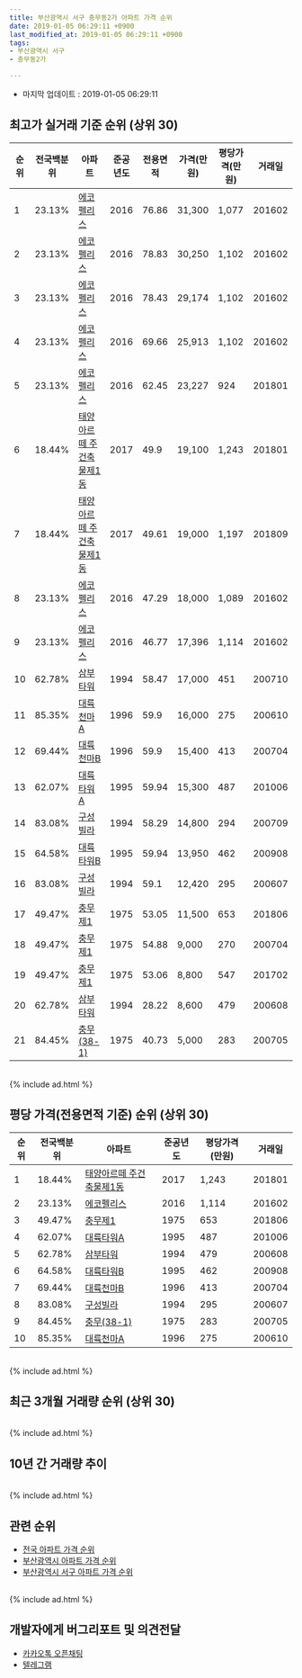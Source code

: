 ```yaml
---
title: 부산광역시 서구 충무동2가 아파트 가격 순위
date: 2019-01-05 06:29:11 +0900
last_modified_at: 2019-01-05 06:29:11 +0900
tags:
- 부산광역시 서구
- 충무동2가

---
```


* 마지막 업데이트 : 2019-01-05 06:29:11

## 최고가 실거래 기준 순위 (상위 30)


|순위|전국백분위|아파트|준공년도|전용면적|가격(만원)|평당가격(만원)|거래일|
|---|---|---|---|---|---|---|---|
|1|23.13%|[에코펠리스](https://search.naver.com/search.naver?query=%EB%B6%80%EC%82%B0%EA%B4%91%EC%97%AD%EC%8B%9C+%EC%84%9C%EA%B5%AC+%EC%B6%A9%EB%AC%B4%EB%8F%992%EA%B0%80+%EC%97%90%EC%BD%94%ED%8E%A0%EB%A6%AC%EC%8A%A4)|2016|76.86|31,300|1,077|201602|
|2|23.13%|[에코펠리스](https://search.naver.com/search.naver?query=%EB%B6%80%EC%82%B0%EA%B4%91%EC%97%AD%EC%8B%9C+%EC%84%9C%EA%B5%AC+%EC%B6%A9%EB%AC%B4%EB%8F%992%EA%B0%80+%EC%97%90%EC%BD%94%ED%8E%A0%EB%A6%AC%EC%8A%A4)|2016|78.83|30,250|1,102|201602|
|3|23.13%|[에코펠리스](https://search.naver.com/search.naver?query=%EB%B6%80%EC%82%B0%EA%B4%91%EC%97%AD%EC%8B%9C+%EC%84%9C%EA%B5%AC+%EC%B6%A9%EB%AC%B4%EB%8F%992%EA%B0%80+%EC%97%90%EC%BD%94%ED%8E%A0%EB%A6%AC%EC%8A%A4)|2016|78.43|29,174|1,102|201602|
|4|23.13%|[에코펠리스](https://search.naver.com/search.naver?query=%EB%B6%80%EC%82%B0%EA%B4%91%EC%97%AD%EC%8B%9C+%EC%84%9C%EA%B5%AC+%EC%B6%A9%EB%AC%B4%EB%8F%992%EA%B0%80+%EC%97%90%EC%BD%94%ED%8E%A0%EB%A6%AC%EC%8A%A4)|2016|69.66|25,913|1,102|201602|
|5|23.13%|[에코펠리스](https://search.naver.com/search.naver?query=%EB%B6%80%EC%82%B0%EA%B4%91%EC%97%AD%EC%8B%9C+%EC%84%9C%EA%B5%AC+%EC%B6%A9%EB%AC%B4%EB%8F%992%EA%B0%80+%EC%97%90%EC%BD%94%ED%8E%A0%EB%A6%AC%EC%8A%A4)|2016|62.45|23,227|924|201801|
|6|18.44%|[태양아르떼 주건축물제1동](https://search.naver.com/search.naver?query=%EB%B6%80%EC%82%B0%EA%B4%91%EC%97%AD%EC%8B%9C+%EC%84%9C%EA%B5%AC+%EC%B6%A9%EB%AC%B4%EB%8F%992%EA%B0%80+%ED%83%9C%EC%96%91%EC%95%84%EB%A5%B4%EB%96%BC+%EC%A3%BC%EA%B1%B4%EC%B6%95%EB%AC%BC%EC%A0%9C1%EB%8F%99)|2017|49.9|19,100|1,243|201801|
|7|18.44%|[태양아르떼 주건축물제1동](https://search.naver.com/search.naver?query=%EB%B6%80%EC%82%B0%EA%B4%91%EC%97%AD%EC%8B%9C+%EC%84%9C%EA%B5%AC+%EC%B6%A9%EB%AC%B4%EB%8F%992%EA%B0%80+%ED%83%9C%EC%96%91%EC%95%84%EB%A5%B4%EB%96%BC+%EC%A3%BC%EA%B1%B4%EC%B6%95%EB%AC%BC%EC%A0%9C1%EB%8F%99)|2017|49.61|19,000|1,197|201809|
|8|23.13%|[에코펠리스](https://search.naver.com/search.naver?query=%EB%B6%80%EC%82%B0%EA%B4%91%EC%97%AD%EC%8B%9C+%EC%84%9C%EA%B5%AC+%EC%B6%A9%EB%AC%B4%EB%8F%992%EA%B0%80+%EC%97%90%EC%BD%94%ED%8E%A0%EB%A6%AC%EC%8A%A4)|2016|47.29|18,000|1,089|201602|
|9|23.13%|[에코펠리스](https://search.naver.com/search.naver?query=%EB%B6%80%EC%82%B0%EA%B4%91%EC%97%AD%EC%8B%9C+%EC%84%9C%EA%B5%AC+%EC%B6%A9%EB%AC%B4%EB%8F%992%EA%B0%80+%EC%97%90%EC%BD%94%ED%8E%A0%EB%A6%AC%EC%8A%A4)|2016|46.77|17,396|1,114|201602|
|10|62.78%|[삼부타워](https://search.naver.com/search.naver?query=%EB%B6%80%EC%82%B0%EA%B4%91%EC%97%AD%EC%8B%9C+%EC%84%9C%EA%B5%AC+%EC%B6%A9%EB%AC%B4%EB%8F%992%EA%B0%80+%EC%82%BC%EB%B6%80%ED%83%80%EC%9B%8C)|1994|58.47|17,000|451|200710|
|11|85.35%|[대륙천마A](https://search.naver.com/search.naver?query=%EB%B6%80%EC%82%B0%EA%B4%91%EC%97%AD%EC%8B%9C+%EC%84%9C%EA%B5%AC+%EC%B6%A9%EB%AC%B4%EB%8F%992%EA%B0%80+%EB%8C%80%EB%A5%99%EC%B2%9C%EB%A7%88A)|1996|59.9|16,000|275|200610|
|12|69.44%|[대륙천마B](https://search.naver.com/search.naver?query=%EB%B6%80%EC%82%B0%EA%B4%91%EC%97%AD%EC%8B%9C+%EC%84%9C%EA%B5%AC+%EC%B6%A9%EB%AC%B4%EB%8F%992%EA%B0%80+%EB%8C%80%EB%A5%99%EC%B2%9C%EB%A7%88B)|1996|59.9|15,400|413|200704|
|13|62.07%|[대륙타워A](https://search.naver.com/search.naver?query=%EB%B6%80%EC%82%B0%EA%B4%91%EC%97%AD%EC%8B%9C+%EC%84%9C%EA%B5%AC+%EC%B6%A9%EB%AC%B4%EB%8F%992%EA%B0%80+%EB%8C%80%EB%A5%99%ED%83%80%EC%9B%8CA)|1995|59.94|15,300|487|201006|
|14|83.08%|[구성빌라](https://search.naver.com/search.naver?query=%EB%B6%80%EC%82%B0%EA%B4%91%EC%97%AD%EC%8B%9C+%EC%84%9C%EA%B5%AC+%EC%B6%A9%EB%AC%B4%EB%8F%992%EA%B0%80+%EA%B5%AC%EC%84%B1%EB%B9%8C%EB%9D%BC)|1994|58.29|14,800|294|200709|
|15|64.58%|[대륙타워B](https://search.naver.com/search.naver?query=%EB%B6%80%EC%82%B0%EA%B4%91%EC%97%AD%EC%8B%9C+%EC%84%9C%EA%B5%AC+%EC%B6%A9%EB%AC%B4%EB%8F%992%EA%B0%80+%EB%8C%80%EB%A5%99%ED%83%80%EC%9B%8CB)|1995|59.94|13,950|462|200908|
|16|83.08%|[구성빌라](https://search.naver.com/search.naver?query=%EB%B6%80%EC%82%B0%EA%B4%91%EC%97%AD%EC%8B%9C+%EC%84%9C%EA%B5%AC+%EC%B6%A9%EB%AC%B4%EB%8F%992%EA%B0%80+%EA%B5%AC%EC%84%B1%EB%B9%8C%EB%9D%BC)|1994|59.1|12,420|295|200607|
|17|49.47%|[충무제1](https://search.naver.com/search.naver?query=%EB%B6%80%EC%82%B0%EA%B4%91%EC%97%AD%EC%8B%9C+%EC%84%9C%EA%B5%AC+%EC%B6%A9%EB%AC%B4%EB%8F%992%EA%B0%80+%EC%B6%A9%EB%AC%B4%EC%A0%9C1)|1975|53.05|11,500|653|201806|
|18|49.47%|[충무제1](https://search.naver.com/search.naver?query=%EB%B6%80%EC%82%B0%EA%B4%91%EC%97%AD%EC%8B%9C+%EC%84%9C%EA%B5%AC+%EC%B6%A9%EB%AC%B4%EB%8F%992%EA%B0%80+%EC%B6%A9%EB%AC%B4%EC%A0%9C1)|1975|54.88|9,000|270|200704|
|19|49.47%|[충무제1](https://search.naver.com/search.naver?query=%EB%B6%80%EC%82%B0%EA%B4%91%EC%97%AD%EC%8B%9C+%EC%84%9C%EA%B5%AC+%EC%B6%A9%EB%AC%B4%EB%8F%992%EA%B0%80+%EC%B6%A9%EB%AC%B4%EC%A0%9C1)|1975|53.06|8,800|547|201702|
|20|62.78%|[삼부타워](https://search.naver.com/search.naver?query=%EB%B6%80%EC%82%B0%EA%B4%91%EC%97%AD%EC%8B%9C+%EC%84%9C%EA%B5%AC+%EC%B6%A9%EB%AC%B4%EB%8F%992%EA%B0%80+%EC%82%BC%EB%B6%80%ED%83%80%EC%9B%8C)|1994|28.22|8,600|479|200608|
|21|84.45%|[충무(38-1)](https://search.naver.com/search.naver?query=%EB%B6%80%EC%82%B0%EA%B4%91%EC%97%AD%EC%8B%9C+%EC%84%9C%EA%B5%AC+%EC%B6%A9%EB%AC%B4%EB%8F%992%EA%B0%80+%EC%B6%A9%EB%AC%B4%2838-1%29)|1975|40.73|5,000|283|200705|


<br>
{% include ad.html %}
<br>

## 평당 가격(전용면적 기준) 순위 (상위 30)


|순위|전국백분위|아파트|준공년도|평당가격(만원)|거래일|
|---|---|---|---|---|---|
|1|18.44%|[태양아르떼 주건축물제1동](https://search.naver.com/search.naver?query=%EB%B6%80%EC%82%B0%EA%B4%91%EC%97%AD%EC%8B%9C+%EC%84%9C%EA%B5%AC+%EC%B6%A9%EB%AC%B4%EB%8F%992%EA%B0%80+%ED%83%9C%EC%96%91%EC%95%84%EB%A5%B4%EB%96%BC+%EC%A3%BC%EA%B1%B4%EC%B6%95%EB%AC%BC%EC%A0%9C1%EB%8F%99)|2017|1,243|201801|
|2|23.13%|[에코펠리스](https://search.naver.com/search.naver?query=%EB%B6%80%EC%82%B0%EA%B4%91%EC%97%AD%EC%8B%9C+%EC%84%9C%EA%B5%AC+%EC%B6%A9%EB%AC%B4%EB%8F%992%EA%B0%80+%EC%97%90%EC%BD%94%ED%8E%A0%EB%A6%AC%EC%8A%A4)|2016|1,114|201602|
|3|49.47%|[충무제1](https://search.naver.com/search.naver?query=%EB%B6%80%EC%82%B0%EA%B4%91%EC%97%AD%EC%8B%9C+%EC%84%9C%EA%B5%AC+%EC%B6%A9%EB%AC%B4%EB%8F%992%EA%B0%80+%EC%B6%A9%EB%AC%B4%EC%A0%9C1)|1975|653|201806|
|4|62.07%|[대륙타워A](https://search.naver.com/search.naver?query=%EB%B6%80%EC%82%B0%EA%B4%91%EC%97%AD%EC%8B%9C+%EC%84%9C%EA%B5%AC+%EC%B6%A9%EB%AC%B4%EB%8F%992%EA%B0%80+%EB%8C%80%EB%A5%99%ED%83%80%EC%9B%8CA)|1995|487|201006|
|5|62.78%|[삼부타워](https://search.naver.com/search.naver?query=%EB%B6%80%EC%82%B0%EA%B4%91%EC%97%AD%EC%8B%9C+%EC%84%9C%EA%B5%AC+%EC%B6%A9%EB%AC%B4%EB%8F%992%EA%B0%80+%EC%82%BC%EB%B6%80%ED%83%80%EC%9B%8C)|1994|479|200608|
|6|64.58%|[대륙타워B](https://search.naver.com/search.naver?query=%EB%B6%80%EC%82%B0%EA%B4%91%EC%97%AD%EC%8B%9C+%EC%84%9C%EA%B5%AC+%EC%B6%A9%EB%AC%B4%EB%8F%992%EA%B0%80+%EB%8C%80%EB%A5%99%ED%83%80%EC%9B%8CB)|1995|462|200908|
|7|69.44%|[대륙천마B](https://search.naver.com/search.naver?query=%EB%B6%80%EC%82%B0%EA%B4%91%EC%97%AD%EC%8B%9C+%EC%84%9C%EA%B5%AC+%EC%B6%A9%EB%AC%B4%EB%8F%992%EA%B0%80+%EB%8C%80%EB%A5%99%EC%B2%9C%EB%A7%88B)|1996|413|200704|
|8|83.08%|[구성빌라](https://search.naver.com/search.naver?query=%EB%B6%80%EC%82%B0%EA%B4%91%EC%97%AD%EC%8B%9C+%EC%84%9C%EA%B5%AC+%EC%B6%A9%EB%AC%B4%EB%8F%992%EA%B0%80+%EA%B5%AC%EC%84%B1%EB%B9%8C%EB%9D%BC)|1994|295|200607|
|9|84.45%|[충무(38-1)](https://search.naver.com/search.naver?query=%EB%B6%80%EC%82%B0%EA%B4%91%EC%97%AD%EC%8B%9C+%EC%84%9C%EA%B5%AC+%EC%B6%A9%EB%AC%B4%EB%8F%992%EA%B0%80+%EC%B6%A9%EB%AC%B4%2838-1%29)|1975|283|200705|
|10|85.35%|[대륙천마A](https://search.naver.com/search.naver?query=%EB%B6%80%EC%82%B0%EA%B4%91%EC%97%AD%EC%8B%9C+%EC%84%9C%EA%B5%AC+%EC%B6%A9%EB%AC%B4%EB%8F%992%EA%B0%80+%EB%8C%80%EB%A5%99%EC%B2%9C%EB%A7%88A)|1996|275|200610|


<br>
{% include ad.html %}
<br>

## 최근 3개월 거래량 순위 (상위 30)


<div style="width:100%;">
    <canvas id="deal_count_ranking" height="250"></canvas>
</div>


<script>
new Chart(document.getElementById("deal_count_ranking"), {
    type: 'horizontalBar',
    data: {
        labels: ['삼부타워'],
        datasets: [{
            label: '실거래 수',
            data: [1],
            borderColor: "rgba(255, 0, 128, 1)",
            backgroundColor: "rgba(255, 0, 128, 0.5)",
            fill: false,
        }]
    },
    options: {
        responsive: true,
        title: {
            display: true,
            text: '최근 3개월 거래량 순위'
        },
        tooltips: {
            mode: 'index',
            intersect: false,
            callbacks: {
                title: function(tooltipItems, data) {
                    return "실거래 수:";
                },
                label: function(tooltipItem, data) {
                    return data.labels[tooltipItem.index] + ": " + tooltipItem.xLabel;
                }
            }
        },
        hover: {
            mode: 'nearest',
            intersect: true
        },
        scales: {
            xAxes: [{
                display: true,
                scaleLabel: {
                    display: true,
                    labelString: '실거래 수'
                },
                ticks: {
                    suggestedMin: 0,
                }
            }],
            yAxes: [{
                display: true,
                ticks: {
                    autoSkip: false,
                    callback: function(value, index, values) {
                        if (value.length > 15)
                            return value.substr(0, 13) + "...";
                        else
                            return value;
                    }
                },
                scaleLabel: {
                    display: false,
                }
            }]
        }
    }
});

</script>


<br>
{% include ad.html %}
<br>

## 10년 간 거래량 추이


<div style="width:100%;">
    <canvas id="deal_progress" height="250"></canvas>
</div>

<script>
new Chart(document.getElementById("deal_progress"), {
    type: 'line',
    data: {
        labels: ['200901','200902','200903','200904','200905','200906','200907','200908','200909','200910','200911','200912','201001','201002','201003','201004','201005','201006','201007','201008','201009','201010','201011','201012','201101','201102','201103','201104','201105','201106','201107','201108','201109','201110','201111','201112','201201','201202','201203','201204','201205','201206','201207','201208','201209','201210','201211','201212','201301','201302','201303','201304','201305','201306','201307','201308','201309','201310','201311','201312','201401','201402','201403','201404','201405','201406','201407','201408','201409','201410','201411','201412','201501','201502','201503','201504','201505','201506','201507','201508','201509','201510','201511','201512','201601','201602','201603','201604','201605','201606','201607','201608','201609','201610','201611','201612','201701','201702','201703','201704','201705','201706','201707','201708','201709','201710','201711','201712','201801','201802','201803','201804','201805','201806','201807','201808','201809','201810','201811','201812','201901'],
        datasets: [{
            label: '실거래 수',
            pointRadius: 1,
            data: [0, 0, 0, 1, 0, 0, 2, 1, 1, 1, 0, 0, 1, 0, 0, 0, 0, 2, 1, 0, 0, 1, 0, 0, 1, 1, 2, 0, 0, 1, 4, 0, 2, 1, 0, 0, 0, 3, 0, 0, 0, 1, 0, 0, 0, 2, 0, 2, 1, 1, 1, 4, 2, 1, 0, 0, 3, 1, 2, 0, 0, 1, 0, 0, 0, 0, 1, 0, 1, 0, 2, 0, 0, 0, 2, 0, 0, 0, 0, 0, 0, 1, 1, 0, 0, 83, 8, 2, 5, 1, 3, 0, 2, 2, 0, 1, 1, 2, 1, 1, 0, 3, 1, 1, 0, 1, 1, 0, 3, 0, 3, 0, 0, 2, 0, 0, 3, 4, 1, 0, 0],
            borderColor: "rgba(255, 201, 14, 1)",
            backgroundColor: "rgba(255, 201, 14, 0.5)",
            fill: true,
        }]
    },
    options: {
        responsive: true,
        title: {
            display: true,
            text: '10년간 거래량 추이'
        },
        tooltips: {
            mode: 'index',
            intersect: false,
        },
        hover: {
            mode: 'nearest',
            intersect: true
        },
        scales: {
            xAxes: [{
                display: true,
                scaleLabel: {
                    display: true,
                    labelString: '년/월'
                }
            }],
            yAxes: [{
                display: true,
                ticks: {
                    suggestedMin: 0,
                },
                scaleLabel: {
                    display: true,
                    labelString: '실거래 수'
                }
            }]
        }
    }
});

</script>


<br>
{% include ad.html %}
<br>

## 관련 순위

- [전국 아파트 가격 순위](https://inasie.github.io/apt-ranking/전국)
- [부산광역시 아파트 가격 순위](https://inasie.github.io/apt-ranking/부산광역시)
- [부산광역시 서구 아파트 가격 순위](https://inasie.github.io/apt-ranking/부산광역시-서구)


<br>
{% include ad.html %}
<br>

## 개발자에게 버그리포트 및 의견전달

- [카카오톡 오픈채팅](https://open.kakao.com/o/gLJUAP4)
- [텔레그램](https://t.me/inasie)

